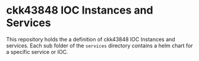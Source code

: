# ckk43848 IOC Instances and Services

This repository holds the a definition of ckk43848 IOC Instances and services. Each sub folder of the `services` directory contains a helm chart for a specific service or IOC.